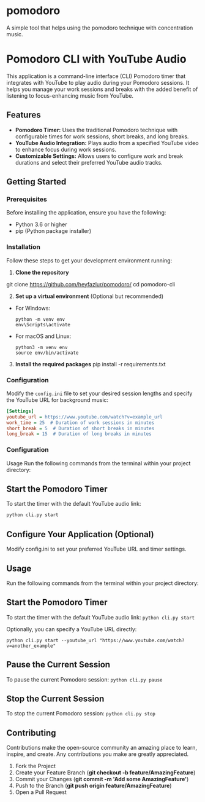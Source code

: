 # pomodoro
A simple tool that helps using the pomodoro technique with concentration music. 

# Pomodoro CLI with YouTube Audio

This application is a command-line interface (CLI) Pomodoro timer that integrates with YouTube to play audio during your Pomodoro sessions. It helps you manage your work sessions and breaks with the added benefit of listening to focus-enhancing music from YouTube.

## Features

- **Pomodoro Timer:** Uses the traditional Pomodoro technique with configurable times for work sessions, short breaks, and long breaks.
- **YouTube Audio Integration:** Plays audio from a specified YouTube video to enhance focus during work sessions.
- **Customizable Settings:** Allows users to configure work and break durations and select their preferred YouTube audio tracks.

## Getting Started

### Prerequisites

Before installing the application, ensure you have the following:
- Python 3.6 or higher
- pip (Python package installer)

### Installation

Follow these steps to get your development environment running:

1. **Clone the repository**

git clone https://github.com/heyfazlur/pomodoro/
cd pomodoro-cli



2. **Set up a virtual environment** (Optional but recommended)
- For Windows:
  ```
  python -m venv env
  env\Scripts\activate
  ```
- For macOS and Linux:
  ```
  python3 -m venv env
  source env/bin/activate
  ```

3. **Install the required packages**
pip install -r requirements.txt


### Configuration

Modify the `config.ini` file to set your desired session lengths and specify the YouTube URL for background music:

```ini
[Settings]
youtube_url = https://www.youtube.com/watch?v=example_url
work_time = 25  # Duration of work sessions in minutes
short_break = 5  # Duration of short breaks in minutes
long_break = 15  # Duration of long breaks in minutes
```



### Configuration
Usage
Run the following commands from the terminal within your project directory:

## Start the Pomodoro Timer

To start the timer with the default YouTube audio link:

```bash
python cli.py start
```

## Configure Your Application (Optional)
Modify config.ini to set your preferred YouTube URL and timer settings.

## Usage
Run the following commands from the terminal within your project directory:

## Start the Pomodoro Timer
To start the timer with the default YouTube audio link:
```python cli.py start```

Optionally, you can specify a YouTube URL directly:

```python cli.py start --youtube_url "https://www.youtube.com/watch?v=another_example"```
## Pause the Current Session
To pause the current Pomodoro session:
```python cli.py pause```
## Stop the Current Session
To stop the current Pomodoro session:
```python cli.py stop```
## Contributing
Contributions make the open-source community an amazing place to learn, inspire, and create. Any contributions you make are greatly appreciated.

1. Fork the Project
2. Create your Feature Branch (**git checkout -b feature/AmazingFeature**)
3. Commit your Changes (**git commit -m 'Add some AmazingFeature'**)
4. Push to the Branch (**git push origin feature/AmazingFeature**)
5. Open a Pull Request
